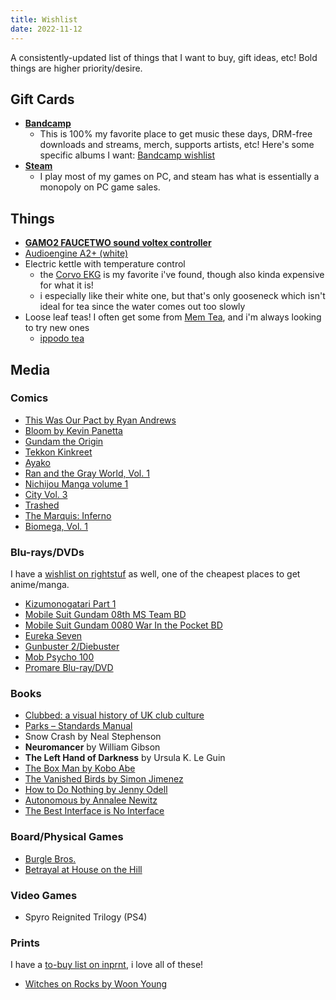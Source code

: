 ```yaml
---
title: Wishlist
date: 2022-11-12
---
```

A consistently-updated list of things that I want to buy, gift ideas, etc! Bold things are higher priority/desire.

## Gift Cards
- **[Bandcamp](https://bandcamp.com/gift_cards)**
  - This is 100% my favorite place to get music these days, DRM-free downloads and streams, merch, supports artists, etc! Here's some specific albums I want: [Bandcamp wishlist](https://bandcamp.com/nathanwentworth/wishlist)
- **[Steam](https://store.steampowered.com/digitalgiftcards/)**
  - I play most of my games on PC, and steam has what is essentially a monopoly on PC game sales.

## Things

- [**GAMO2 FAUCETWO sound voltex controller**](https://www.gamo2.com/en/index.php?dispatch=products.view&product_id=361)
- [Audioengine A2+ (white)](https://audioengineusa.com/shop/poweredspeakers/a2-plus-desktop-speakers/)
- Electric kettle with temperature control
  - the [Corvo EKG](https://fellowproducts.com/products/corvo-ekg) is my favorite i've found, though also kinda expensive for what it is!
  - i especially like their white one, but that's only gooseneck which isn't ideal for tea since the water comes out too slowly
- Loose leaf teas! I often get some from [Mem Tea](https://www.memteaimports.com/), and i'm always looking to try new ones
  - [ippodo tea](https://ippodotea.com/)

## Media

### Comics
- [This Was Our Pact by Ryan Andrews](https://us.macmillan.com/books/9781626720534?utm_source=socialmedia&utm_medium=socialpost&utm_term=na-thiswasourpactsocial&utm_content=na-buy-buynow&utm_campaign=9781626720534)
- [Bloom by Kevin Panetta](https://www.powells.com/book/bloom-9781626726413?partnerid=33241)
- [Gundam the Origin](http://www.vertical-inc.com/books/gundam.html)
- [Tekkon Kinkreet](https://www.viz.com/read/manga/product/tekkonkinkreet-black-white/7203)
- [Ayako](http://www.vertical-inc.com/books/ayako.html)
- [Ran and the Gray World, Vol. 1](https://www.viz.com/read/manga/ran-and-the-gray-world-volume-1/product/5731)
- [Nichijou Manga volume 1](https://www.rightstufanime.com/Nichijou-Manga-01)
- [City Vol. 3](http://www.vertical-comics.com/books/city_03.php)
- [Trashed](https://www.indiebound.org/book/9781419714542)
- [The Marquis: Inferno](https://www.darkhorse.com/Books/15-859/The-Marquis-Inferno-TPB)
- [Biomega, Vol. 1](https://www.viz.com/read/manga/biomega-volume-1/product/2255)

### Blu-rays/DVDs

I have a [wishlist on rightstuf](https://www.rightstufanime.com/pl/MTg5NzU4) as well, one of the cheapest places to get anime/manga.

- [Kizumonogatari Part 1](https://www.rightstufanime.com/Kizumonogatari-Part-1-Tekketsu-Blu-ray)
- [Mobile Suit Gundam 08th MS Team BD](https://www.rightstufanime.com/Mobile-Suit-Gundam-08th-MS-Team-Blu-ray)
- [Mobile Suit Gundam 0080 War In the Pocket BD](https://www.rightstufanime.com/Mobile-Suit-Gundam-0080-War-In-the-Pocket-Blu-ray)
- [Eureka Seven](https://www.rightstufanime.com/Eureka-Seven-Complete-Series-Essentials-Blu-ray)
- [Gunbuster 2/Diebuster](https://www.rightstufanime.com/Gunbuster-2-Diebuster-DVD-Complete-Series-S)
- [Mob Psycho 100](https://www.rightstufanime.com/Mob-Psycho-100-Blu-ray-DVD)
- [Promare Blu-ray/DVD](https://www.rightstufanime.com/Promare-Blu-ray-DVD)

### Books

- [Clubbed: a visual history of UK club culture](https://www.f37foundry.com/goods/clubbed)
- [Parks – Standards Manual](https://standardsmanual.com/products/parks)
- Snow Crash by Neal Stephenson
- **Neuromancer** by William Gibson
- **The Left Hand of Darkness** by Ursula K. Le Guin
- [The Box Man by Kobo Abe](https://www.penguinrandomhouse.com/books/197/the-box-man-by-kobo-abe/9780375726514)
- [The Vanished Birds by Simon Jimenez](https://www.penguinrandomhouse.com/books/609386/the-vanished-birds-by-simon-jimenez/9780593128985/)
- [How to Do Nothing by Jenny Odell](https://www.penguinrandomhouse.com/books/600671/how-to-do-nothing-by-jenny-odell/9781612197494/)
- [Autonomous by Annalee Newitz](https://us.macmillan.com/books/9780765392077)
- [The Best Interface is No Interface](http://www.nointerface.com/book/)

### Board/Physical Games
- [Burgle Bros.](https://fowers-games.myshopify.com/collections/frontpage/products/burgle-bros)
- [Betrayal at House on the Hill](https://avalonhill.wizards.com/avalon-hill-betrayal-house-hill)

### Video Games
- Spyro Reignited Trilogy (PS4)

### Prints

I have a [to-buy list on inprnt](https://www.inprnt.com/collections/nathanwentworth/favorites/), i love all of these!

- [Witches on Rocks by Woon Young](https://woonyoung.bigcartel.com/product/witches-on-the-mountain)

